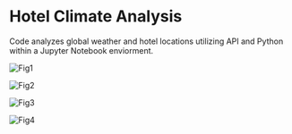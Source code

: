 # Hotel Climate Analysis
Code analyzes global weather and hotel locations utilizing API and Python within a Jupyter Notebook enviorment. 

![Fig1](https://github.com/llang777/python-API/assets/146140759/b04c7f41-4213-4b2a-8b57-0f59ef35a50c)

![Fig2](https://github.com/llang777/python-API/assets/146140759/b3507d02-5d8d-4783-9345-118df7927a0b)

![Fig3](https://github.com/llang777/python-API/assets/146140759/807d87e4-c93c-4047-a4b8-af17cfed6981)

![Fig4](https://github.com/llang777/python-API/assets/146140759/62573c90-d7df-4532-913d-c6f79c706dd3)
